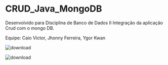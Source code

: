 # CRUD_Java_MongoDB

Desenvolvido para Disciplina de  Banco de Dados II Integração da aplicação Crud com o mongo DB.

Equipe: Caio Victor, Jhonny Ferreira, Ygor Kwan

![download](https://user-images.githubusercontent.com/88592898/207712013-552fccb9-456c-4235-9ac4-e93fc47ce74d.png)

![download](https://user-images.githubusercontent.com/88592898/207712053-a6090607-a706-4a81-81eb-9a381f5b48a1.jpg)
